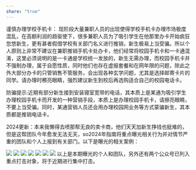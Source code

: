 ```yaml
---
share: "true"
---
```


谨慎办理学校手机卡：
现阶段大量兼职人员的出现使得学校手机卡办理市场极度混乱，在高额利润的趋驱使下，很多兼职人员为了吸引学生在他那里办卡开始疯狂忽悠新生，更有甚者假借学校有关部门名义进行推销，新生极易上当受骗。所以个人原则上非常不建议在兼职推销手机卡处办卡，他们经常将校园手机卡和一卡通混淆，这里必须说明的是一卡通是学校统一发放的，新生无需办理，而校园手机卡并不强制办理，属于自愿性质，同时他们也存在虚报套餐和在网年限的问题，除此之外大部分办卡的只管销售不管服务，会出现各种玄学问题，尤其是选择邮寄卡片的同学。请办理时檫亮眼睛，强烈建议新生到校后再选购适合自己的校园电话卡。

防骗提示:近期有部分新生接到安装寝室宽带的电话，其本质上是某通为吸引学生办理校园手机卡而开发的一种营销手段，本质上是办理校园手机卡，请擦亮眼睛，不要上当受骗。同时，某通营销人员还会用办理校园网业务等方式蒙骗新生，其本质都是推销电话卡。

2024更新：本来我懒得去喷那帮无良的卖卡商，他们天天加新生挣钱也挺难的，但是这帮团队今年愈发无法无天，so2024年指南将重点曝光相关行为并对情节严重的团队和个人上报到有关部门。以下是曝光的相关案例：

![](Image_1721555901308_1721744718.jpg)
![](微信图片_20240715210756_1721744792.jpg)
![](mmexport1721291817926_1721744786.jpg)
![](mmexport1721291803542_1721744765.jpg)
![](Image_1721563377991_1721744751.jpg)
![](Image_1721555909985_1721744739.jpg)
![](Image_1721555903272_1721744730.jpg)
以上是本期曝光的个人和团队，另外还有两个公众号已列入重点打击对象，将于近期进行集中打击。
